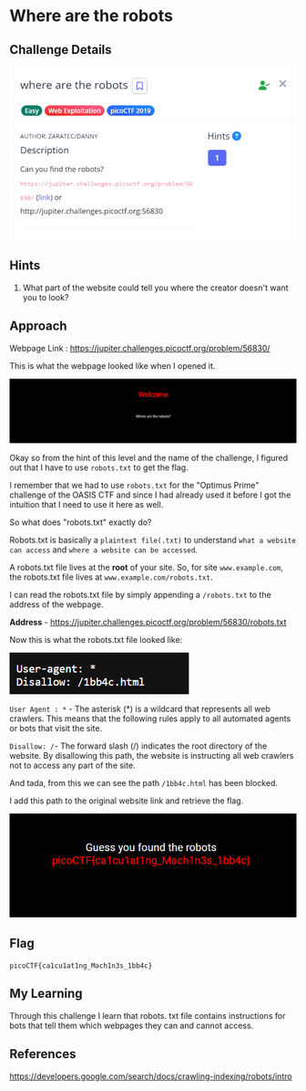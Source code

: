 # Where are the robots

## Challenge Details

![Error in loading image](./Images/WhereAreTheRobots-1.png)

## Hints

1. What part of the website could tell you where the creator doesn't want you to look?

## Approach 

Webpage Link : https://jupiter.challenges.picoctf.org/problem/56830/

This is what the webpage looked like when I opened it.

![Error in loading image](./Images/Robots.png)

Okay so from the hint of this level and the name of the challenge, I figured out that I have to use `robots.txt` to get the flag.

I remember that we had to use `robots.txt` for the "Optimus Prime" challenge of the OASIS CTF and since I had already used it before I got the intuition that I need to use it here as well.

So what does "robots.txt" exactly do?

Robots.txt is basically a `plaintext file(.txt)` to understand `what a website can access` and `where a website can be accessed`.

A robots.txt file lives at the **root** of your site. So, for site `www.example.com`, the robots.txt file lives at `www.example.com/robots.txt`.

I can read the robots.txt file by simply appending a `/robots.txt` to the address of the webpage.

**Address** - https://jupiter.challenges.picoctf.org/problem/56830/robots.txt

Now this is what the robots.txt file looked like:

![Error loading image](./Images/WhereAreTheRobots-2.png)

`User Agent : *` - The asterisk (*) is a wildcard that represents all web crawlers. This means that the following rules apply to all automated agents or bots that visit the site.

`Disallow: /`- The forward slash (/) indicates the root directory of the website. By disallowing this path, the website is instructing all web crawlers not to access any part of the site.

And tada, from this we can see the path `/1bb4c.html` has been blocked.

I add this path to the original website link and retrieve the flag.

![Error in loading image](./Images/WhereAreTheRobots-3.png)

## Flag

`picoCTF{ca1cu1at1ng_Mach1n3s_1bb4c}`

## My Learning

Through this challenge I learn that robots. txt file contains instructions for bots that tell them which webpages they can and cannot access. 

## References

https://developers.google.com/search/docs/crawling-indexing/robots/intro




